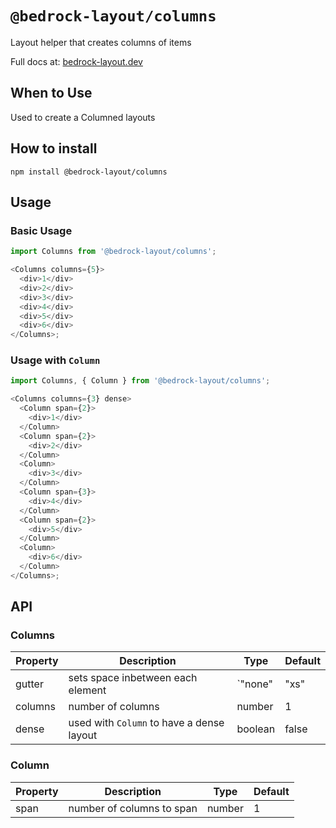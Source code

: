 # `@bedrock-layout/columns`

Layout helper that creates columns of items

Full docs at: [bedrock-layout.dev](https://bedrock-layout.dev/)

## When to Use

Used to create a Columned layouts

## How to install

`npm install @bedrock-layout/columns`

## Usage

### Basic Usage

```javascript
import Columns from '@bedrock-layout/columns';

<Columns columns={5}>
  <div>1</div>
  <div>2</div>
  <div>3</div>
  <div>4</div>
  <div>5</div>
  <div>6</div>
</Columns>;
```

### Usage with `Column`

```javascript
import Columns, { Column } from '@bedrock-layout/columns';

<Columns columns={3} dense>
  <Column span={2}>
    <div>1</div>
  </Column>
  <Column span={2}>
    <div>2</div>
  </Column>
  <Column>
    <div>3</div>
  </Column>
  <Column span={3}>
    <div>4</div>
  </Column>
  <Column span={2}>
    <div>5</div>
  </Column>
  <Column>
    <div>6</div>
  </Column>
</Columns>;
```

## API

### Columns

| Property | Description                               | Type    | Default |
| -------- | ----------------------------------------- | ------- | ------- |
| gutter   | sets space inbetween each element         | `"none" | "xs"    | "sm" | "md" | "lg" | "lg" | "xl" | "xxl"` | `lg` |
| columns  | number of columns                         | number  | 1       |
| dense    | used with `Column` to have a dense layout | boolean | false   |

### Column

| Property | Description               | Type   | Default |
| -------- | ------------------------- | ------ | ------- |
| span     | number of columns to span | number | 1       |
